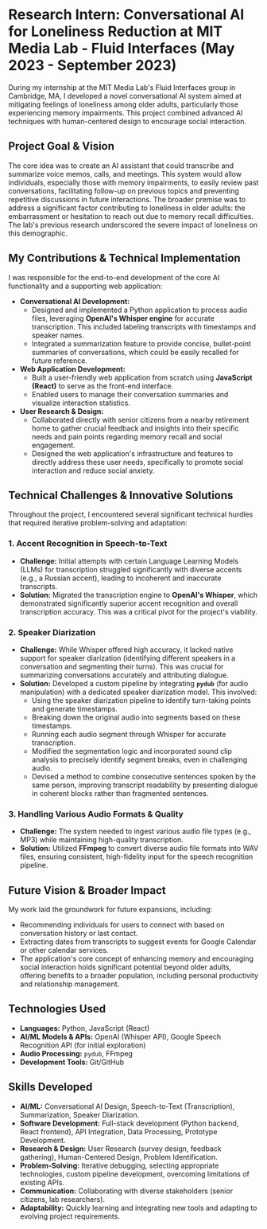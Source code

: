 # Research Intern: Conversational AI for Loneliness Reduction at MIT Media Lab - Fluid Interfaces (May 2023 - September 2023)

During my internship at the MIT Media Lab's Fluid Interfaces group in Cambridge, MA, I developed a novel conversational AI system aimed at mitigating feelings of loneliness among older adults, particularly those experiencing memory impairments. This project combined advanced AI techniques with human-centered design to encourage social interaction.

## Project Goal & Vision
The core idea was to create an AI assistant that could transcribe and summarize voice memos, calls, and meetings. This system would allow individuals, especially those with memory impairments, to easily review past conversations, facilitating follow-up on previous topics and preventing repetitive discussions in future interactions. The broader premise was to address a significant factor contributing to loneliness in older adults: the embarrassment or hesitation to reach out due to memory recall difficulties. The lab's previous research underscored the severe impact of loneliness on this demographic.

## My Contributions & Technical Implementation
I was responsible for the end-to-end development of the core AI functionality and a supporting web application:
* **Conversational AI Development:**
    * Designed and implemented a Python application to process audio files, leveraging **OpenAI's Whisper engine** for accurate transcription. This included labeling transcripts with timestamps and speaker names.
    * Integrated a summarization feature to provide concise, bullet-point summaries of conversations, which could be easily recalled for future reference.
* **Web Application Development:**
    * Built a user-friendly web application from scratch using **JavaScript (React)** to serve as the front-end interface.
    * Enabled users to manage their conversation summaries and visualize interaction statistics.
* **User Research & Design:**
    * Collaborated directly with senior citizens from a nearby retirement home to gather crucial feedback and insights into their specific needs and pain points regarding memory recall and social engagement.
    * Designed the web application's infrastructure and features to directly address these user needs, specifically to promote social interaction and reduce social anxiety.

## Technical Challenges & Innovative Solutions
Throughout the project, I encountered several significant technical hurdles that required iterative problem-solving and adaptation:

### 1. Accent Recognition in Speech-to-Text
* **Challenge:** Initial attempts with certain Language Learning Models (LLMs) for transcription struggled significantly with diverse accents (e.g., a Russian accent), leading to incoherent and inaccurate transcripts.
* **Solution:** Migrated the transcription engine to **OpenAI's Whisper**, which demonstrated significantly superior accent recognition and overall transcription accuracy. This was a critical pivot for the project's viability.

### 2. Speaker Diarization
* **Challenge:** While Whisper offered high accuracy, it lacked native support for speaker diarization (identifying different speakers in a conversation and segmenting their turns). This was crucial for summarizing conversations accurately and attributing dialogue.
* **Solution:** Developed a custom pipeline by integrating **`pydub`** (for audio manipulation) with a dedicated speaker diarization model. This involved:
    * Using the speaker diarization pipeline to identify turn-taking points and generate timestamps.
    * Breaking down the original audio into segments based on these timestamps.
    * Running each audio segment through Whisper for accurate transcription.
    * Modified the segmentation logic and incorporated sound clip analysis to precisely identify segment breaks, even in challenging audio.
    * Devised a method to combine consecutive sentences spoken by the same person, improving transcript readability by presenting dialogue in coherent blocks rather than fragmented sentences.

### 3. Handling Various Audio Formats & Quality
* **Challenge:** The system needed to ingest various audio file types (e.g., MP3) while maintaining high-quality transcription.
* **Solution:** Utilized **FFmpeg** to convert diverse audio file formats into WAV files, ensuring consistent, high-fidelity input for the speech recognition pipeline.

## Future Vision & Broader Impact
My work laid the groundwork for future expansions, including:
* Recommending individuals for users to connect with based on conversation history or last contact.
* Extracting dates from transcripts to suggest events for Google Calendar or other calendar services.
* The application's core concept of enhancing memory and encouraging social interaction holds significant potential beyond older adults, offering benefits to a broader population, including personal productivity and relationship management.

## Technologies Used
* **Languages:** Python, JavaScript (React)
* **AI/ML Models & APIs:** OpenAI (Whisper API), Google Speech Recognition API (for initial exploration)
* **Audio Processing:** `pydub`, FFmpeg
* **Development Tools:** Git/GitHub

## Skills Developed
* **AI/ML:** Conversational AI Design, Speech-to-Text (Transcription), Summarization, Speaker Diarization.
* **Software Development:** Full-stack development (Python backend, React frontend), API Integration, Data Processing, Prototype Development.
* **Research & Design:** User Research (survey design, feedback gathering), Human-Centered Design, Problem Identification.
* **Problem-Solving:** Iterative debugging, selecting appropriate technologies, custom pipeline development, overcoming limitations of existing APIs.
* **Communication:** Collaborating with diverse stakeholders (senior citizens, lab researchers).
* **Adaptability:** Quickly learning and integrating new tools and adapting to evolving project requirements.